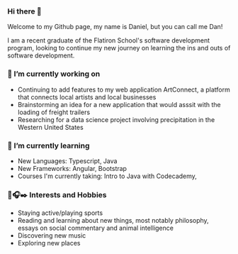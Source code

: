 ### Hi there 👋
Welcome to my Github page, my name is Daniel, but you can call me Dan!

I am a recent graduate of the Flatiron School's software development program, looking to continue my new journey on learning the ins and outs of software development. 

### 🔭 I’m currently working on
* Continuing to add features to my web application ArtConnect, a platform that connects local artists and local businesses
* Brainstorming an idea for a new application that would asssit with the loading of freight trailers
* Researching for a data science project involving precipitation in the Western United States

### 🌱 I’m currently learning
* New Languages: Typescript, Java
* New Frameworks: Angular, Bootstrap
* Courses I'm currently taking: Intro to Java with Codecademy, 

### 🏀🎧✒️ Interests and Hobbies
* Staying active/playing sports
* Reading and learning about new things, most notably philosophy, essays on social commentary and animal intelligence
* Discovering new music
* Exploring new places
